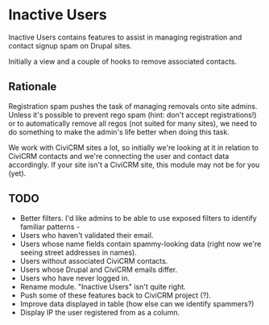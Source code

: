 Inactive Users
==============

Inactive Users contains features to assist in managing registration and contact signup spam on Drupal sites.

Initially a view and a couple of hooks to remove associated contacts.

## Rationale

Registration spam pushes the task of managing removals onto site admins. Unless it's possible to prevent rego spam (hint: don't accept registrations!) or to automatically remove all regos (not suited for many sites), we need to do something to make the admin's life better when doing this task.

We work with CiviCRM sites a lot, so initially we're looking at it in relation to CiviCRM contacts and we're connecting the user and contact data accordingly. If your site isn't a CiviCRM site, this module may not be for you (yet).

## TODO

* Better filters. I'd like admins to be able to use exposed filters to identify familiar patterns -
 * Users who haven't validated their email.
 * Users whose name fields contain spammy-looking data (right now we're seeing street addresses in names).
 * Users without associated CiviCRM contacts.
 * Users whose Drupal and CiviCRM emails differ.
 * Users who have never logged in.
* Rename module. "Inactive Users" isn't quite right.
* Push some of these features back to CiviCRM project (?).
* Improve data displayed in table (how else can we identify spammers?)
* Display IP the user registered from as a column.
